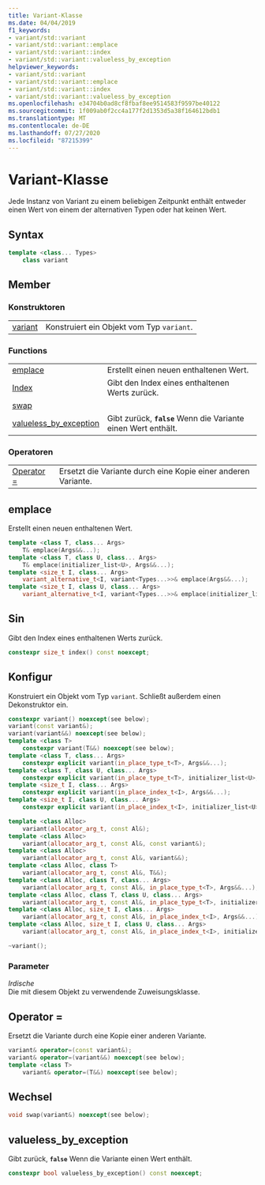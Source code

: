 ```yaml
---
title: Variant-Klasse
ms.date: 04/04/2019
f1_keywords:
- variant/std::variant
- variant/std::variant::emplace
- variant/std::variant::index
- variant/std::variant::valueless_by_exception
helpviewer_keywords:
- variant/std::variant
- variant/std::variant::emplace
- variant/std::variant::index
- variant/std::variant::valueless_by_exception
ms.openlocfilehash: e34704b0ad8cf8fbaf8ee9514583f9597be40122
ms.sourcegitcommit: 1f009ab0f2cc4a177f2d1353d5a38f164612bdb1
ms.translationtype: MT
ms.contentlocale: de-DE
ms.lasthandoff: 07/27/2020
ms.locfileid: "87215399"
---
```

# <a name="variant-class"></a>Variant-Klasse

Jede Instanz von Variant zu einem beliebigen Zeitpunkt enthält entweder einen Wert von einem der alternativen Typen oder hat keinen Wert.

## <a name="syntax"></a>Syntax

```cpp
template <class... Types>
    class variant
```

## <a name="members"></a>Member

### <a name="constructors"></a>Konstruktoren

|||
|-|-|
|[variant](#variant)|Konstruiert ein Objekt vom Typ `variant`.|

### <a name="functions"></a>Functions

|||
|-|-|
|[emplace](#emplace)|Erstellt einen neuen enthaltenen Wert.|
|[Index](#index)|Gibt den Index eines enthaltenen Werts zurück.|
|[swap](#swap)||
|[valueless_by_exception](#emplace)|Gibt zurück, **`false`** Wenn die Variante einen Wert enthält.|

### <a name="operators"></a>Operatoren

|||
|-|-|
|[Operator =](#op_eq)|Ersetzt die Variante durch eine Kopie einer anderen Variante.|

## <a name="emplace"></a><a name="emplace"></a>emplace

Erstellt einen neuen enthaltenen Wert.

```cpp
template <class T, class... Args>
    T& emplace(Args&&...);
template <class T, class U, class... Args>
    T& emplace(initializer_list<U>, Args&&...);
template <size_t I, class... Args>
    variant_alternative_t<I, variant<Types...>>& emplace(Args&&...);
template <size_t I, class U, class... Args>
    variant_alternative_t<I, variant<Types...>>& emplace(initializer_list<U>, Args&&...);
```

## <a name="index"></a><a name="index"></a>Sin

Gibt den Index eines enthaltenen Werts zurück.

```cpp
constexpr size_t index() const noexcept;
```

## <a name="variant"></a><a name="variant"></a>Konfigur

Konstruiert ein Objekt vom Typ `variant`. Schließt außerdem einen Dekonstruktor ein.

```cpp
constexpr variant() noexcept(see below);
variant(const variant&);
variant(variant&&) noexcept(see below);
template <class T>
    constexpr variant(T&&) noexcept(see below);
template <class T, class... Args>
    constexpr explicit variant(in_place_type_t<T>, Args&&...);
template <class T, class U, class... Args>
    constexpr explicit variant(in_place_type_t<T>, initializer_list<U>, Args&&...);
template <size_t I, class... Args>
    constexpr explicit variant(in_place_index_t<I>, Args&&...);
template <size_t I, class U, class... Args>
    constexpr explicit variant(in_place_index_t<I>, initializer_list<U>, Args&&...);

template <class Alloc>
    variant(allocator_arg_t, const Al&);
template <class Alloc>
    variant(allocator_arg_t, const Al&, const variant&);
template <class Alloc>
    variant(allocator_arg_t, const Al&, variant&&);
template <class Alloc, class T>
    variant(allocator_arg_t, const Al&, T&&);
template <class Alloc, class T, class... Args>
    variant(allocator_arg_t, const Al&, in_place_type_t<T>, Args&&...);
template <class Alloc, class T, class U, class... Args>
    variant(allocator_arg_t, const Al&, in_place_type_t<T>, initializer_list<U>, Args&&...);
template <class Alloc, size_t I, class... Args>
    variant(allocator_arg_t, const Al&, in_place_index_t<I>, Args&&...);
template <class Alloc, size_t I, class U, class... Args>
    variant(allocator_arg_t, const Al&, in_place_index_t<I>, initializer_list<U>, Args&&...);

~variant();
```

### <a name="parameters"></a>Parameter

*Irdische*\
Die mit diesem Objekt zu verwendende Zuweisungsklasse.

## <a name="operator"></a><a name="op_eq"></a>Operator =

Ersetzt die Variante durch eine Kopie einer anderen Variante.

```cpp
variant& operator=(const variant&);
variant& operator=(variant&&) noexcept(see below);
template <class T>
    variant& operator=(T&&) noexcept(see below);
```

## <a name="swap"></a><a name="swap"></a>Wechsel

```cpp
void swap(variant&) noexcept(see below);
```

## <a name="valueless_by_exception"></a><a name="valueless"></a>valueless_by_exception

Gibt zurück, **`false`** Wenn die Variante einen Wert enthält.

```cpp
constexpr bool valueless_by_exception() const noexcept;
```
